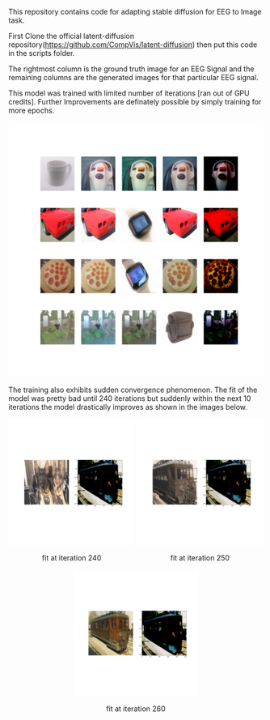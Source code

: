 This repository contains code for adapting stable diffusion for EEG to Image task.

First Clone the official latent-diffusion repository(https://github.com/CompVis/latent-diffusion) then put this code in the scripts folder.

The rightmost column is the ground truth image for an EEG Signal and the remaining columns are the generated images for that particular EEG signal.

This model was trained with limited number of iterations [ran out of GPU credits]. Further Improvements are definately possible by simply training for more epochs.

![](image_570.png)

The training also exhibits sudden convergence phenomenon. The fit of the model was pretty bad until 240 iterations but suddenly within the next 10 iterations the model drastically improves as shown in the images below.

<div align="center">
  <div style="display: inline-block; text-align: center;">
    <img src="image_240.png" alt="fit at iteration 240" width="250" />
    <p>fit at iteration 240</p>
  </div>
  <div style="display: inline-block; text-align: center;">
    <img src="image_250.png" alt="fit at iteration 250" width="250" />
    <p>fit at iteration 250</p>
  </div>
  <div style="display: inline-block; text-align: center;">
    <img src="image_260.png" alt="fit at iteration 260" width="250" />
    <p>fit at iteration 260</p>
  </div>
</div>
